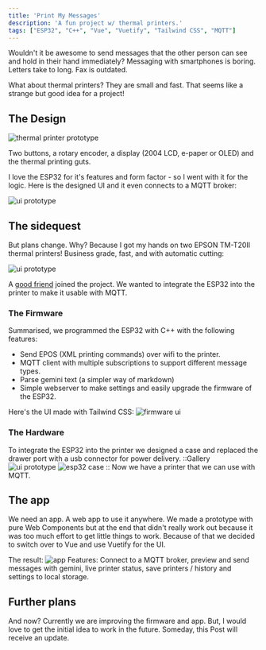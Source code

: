 ```yaml
---
title: 'Print My Messages'
description: 'A fun project w/ thermal printers.'
tags: ["ESP32", "C++", "Vue", "Vuetify", "Tailwind CSS", "MQTT"]
---
```


Wouldn't it be awesome to send messages that the other person can see and hold in their hand immediately? Messaging with smartphones is boring. Letters take to long. Fax is outdated.

What about thermal printers? They are small and fast. That seems like a strange but good idea for a project!

## The Design 
![thermal printer prototype](/images/projects/print-my-messages/prototype.png)

Two buttons, a rotary encoder, a display (2004 LCD, e-paper or OLED) and the thermal printing guts.

I love the ESP32 for it's features and form factor - so I went with it for the logic. Here is the designed UI and it even connects to a MQTT broker:

![ui prototype](/images/projects/print-my-messages/wokwi.gif)

## The sidequest

But plans change. Why? Because I got my hands on two EPSON TM-T20II thermal printers! Business grade, fast, and with automatic cutting:

![ui prototype](/images/projects/print-my-messages/tm-t20ii.png) 

A [good friend](https://github.com/Syndesi) joined the project. We wanted to integrate the ESP32 into the printer to make it usable with MQTT.

### The Firmware
Summarised, we programmed the ESP32 with C++ with the following features:
- Send EPOS (XML printing commands) over wifi to the printer.
- MQTT client with multiple subscriptions to support different message types.
- Parse gemini text (a simpler way of markdown)
- Simple webserver to make settings and easily upgrade the firmware of the ESP32.

Here's the UI made with Tailwind CSS:
![firmware ui](/images/projects/print-my-messages/firmware.gif) 

### The Hardware
To integrate the ESP32 into the printer we designed a case and replaced the drawer port with a usb connector for power delivery.
::Gallery
![ui prototype](/images/projects/print-my-messages/power.png)
![esp32 case](/images/projects/print-my-messages/case.png)
::
Now we have a printer that we can use with MQTT.

## The app
We need an app. A web app to use it anywhere. We made a prototype with pure Web Components but at the end that didn't really work out because it was too much effort to get little things to work. Because of that we decided to switch over to Vue and use Vuetify for the UI.

The result:
![app](/images/projects/print-my-messages/app.gif)
Features: Connect to a MQTT broker, preview and send messages with gemini, live printer status, save printers / history and settings to local storage.

## Further plans
And now? Currently we are improving the firmware and app. But, I would love to get the initial idea to work in the future. Someday, this Post will receive an update.